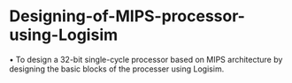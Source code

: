 # Designing-of-MIPS-processor-using-Logisim
• To design a 32-bit single-cycle processor based on MIPS architecture by designing the basic blocks of the processer  using Logisim.
